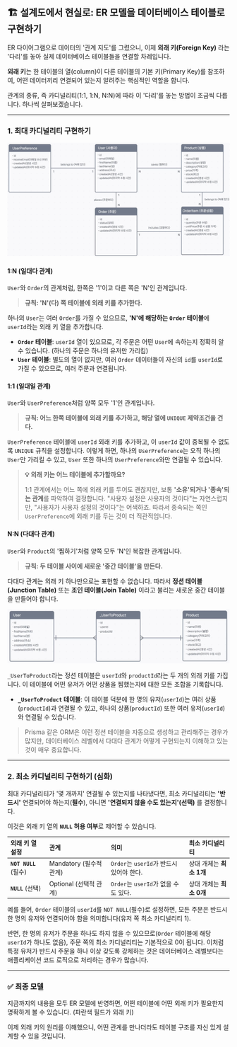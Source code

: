 ## 🏗️ 설계도에서 현실로: ER 모델을 데이터베이스 테이블로 구현하기

ER 다이어그램으로 데이터의 '관계 지도'를 그렸으니, 이제 **외래 키(Foreign Key)** 라는 '다리'를 놓아 실제 데이터베이스 테이블들을 연결할 차례입니다.

**외래 키**는 한 테이블의 열(column)이 다른 테이블의 기본 키(Primary Key)를 참조하여, 어떤 데이터끼리 연결되어 있는지 알려주는 핵심적인 역할을 합니다.

관계의 종류, 즉 카디널리티(1:1, 1:N, N:N)에 따라 이 '다리'를 놓는 방법이 조금씩 다릅니다. 하나씩 살펴보겠습니다.

---

### 1. 최대 카디널리티 구현하기

![Cardinality-1-to-1](../image/Cardinality-1-to-1.png)

#### **1:N (일대다 관계)**

`User`와 `Order`의 관계처럼, 한쪽은 '1'이고 다른 쪽은 'N'인 관계입니다.

> **규칙: 'N'(다) 쪽 테이블에 외래 키를 추가한다.**

하나의 `User`는 여러 `Order`를 가질 수 있으므로, **'N'에 해당하는 `Order` 테이블**에 `userId`라는 외래 키 열을 추가합니다.

- **`Order` 테이블**: `userId` 열이 있으므로, 각 주문은 어떤 `User`에 속하는지 정확히 알 수 있습니다. (하나의 주문은 하나의 유저만 가리킴)
- **`User` 테이블**: 별도의 열이 없지만, 여러 `Order` 데이터들이 자신의 `id`를 `userId`로 가질 수 있으므로, 여러 주문과 연결됩니다.

#### **1:1 (일대일 관계)**

`User`와 `UserPreference`처럼 양쪽 모두 '1'인 관계입니다.

> **규칙: 어느 한쪽 테이블에 외래 키를 추가하고, 해당 열에 `UNIQUE` 제약조건을 건다.**

`UserPreference` 테이블에 `userId` 외래 키를 추가하고, 이 `userId` 값이 중복될 수 없도록 `UNIQUE` 규칙을 설정합니다. 이렇게 하면, 하나의 `UserPreference`는 오직 하나의 `User`만 가리킬 수 있고, `User` 또한 하나의 `UserPreference`와만 연결될 수 있습니다.

> **💡 외래 키는 어느 테이블에 추가할까요?**
>
> 1:1 관계에서는 어느 쪽에 외래 키를 두어도 괜찮지만, 보통 **'소유'되거나 '종속'되는 관계**를 파악하여 결정합니다. "사용자 설정은 사용자의 것이다"는 자연스럽지만, "사용자가 사용자 설정의 것이다"는 어색하죠. 따라서 종속되는 쪽인 `UserPreference`에 외래 키를 두는 것이 더 직관적입니다.

#### **N:N (다대다 관계)**

`User`와 `Product`의 '찜하기'처럼 양쪽 모두 'N'인 복잡한 관계입니다.

> **규칙: 두 테이블 사이에 새로운 '중간 테이블'을 만든다.**

다대다 관계는 외래 키 하나만으로는 표현할 수 없습니다. 따라서 **정션 테이블(Junction Table)** 또는 **조인 테이블(Join Table)** 이라고 불리는 새로운 중간 테이블을 만들어야 합니다.

![Cardinality-M-N](../image/Cardinality-M-N.png)

`_UserToProduct`라는 정션 테이블은 `userId`와 `productId`라는 두 개의 외래 키를 가집니다. 이 테이블에 어떤 유저가 어떤 상품을 찜했는지에 대한 모든 조합을 기록합니다.

- **`_UserToProduct` 테이블**: 이 테이블 덕분에 한 명의 유저(`userId`)는 여러 상품(`productId`)과 연결될 수 있고, 하나의 상품(`productId`) 또한 여러 유저(`userId`)와 연결될 수 있습니다.

> Prisma 같은 ORM은 이런 정션 테이블을 자동으로 생성하고 관리해주는 경우가 많지만, 데이터베이스 레벨에서 다대다 관계가 어떻게 구현되는지 이해하고 있는 것이 매우 중요합니다.

---

### 2. 최소 카디널리티 구현하기 (심화)

최대 카디널리티가 '몇 개까지' 연결될 수 있는지를 나타냈다면, 최소 카디널리티는 **'반드시'** 연결되어야 하는지(**필수**), 아니면 **'연결되지 않을 수도 있는지'(선택)** 를 결정합니다.

이것은 외래 키 열의 **`NULL` 허용 여부**로 제어할 수 있습니다.

| 외래 키 열 설정       | 관계                    | 의미                                     | 최소 카디널리티          |
| :-------------------- | :---------------------- | :--------------------------------------- | :----------------------- |
| **`NOT NULL`** (필수) | Mandatory (필수적 관계) | `Order`는 `userId`가 반드시 있어야 한다. | 상대 개체는 **최소 1개** |
| **`NULL`** (선택)     | Optional (선택적 관계)  | `Order`는 `userId`가 없을 수도 있다.     | 상대 개체는 **최소 0개** |

예를 들어, `Order` 테이블의 `userId`를 `NOT NULL`(필수)로 설정하면, 모든 주문은 반드시 한 명의 유저와 연결되어야 함을 의미합니다(유저 쪽 최소 카디널리티 1).

반면, 한 명의 유저가 주문을 하나도 하지 않을 수 있으므로(`Order` 테이블에 해당 `userId`가 하나도 없음), 주문 쪽의 최소 카디널리티는 기본적으로 0이 됩니다. 이처럼 특정 유저가 반드시 주문을 하나 이상 갖도록 강제하는 것은 데이터베이스 레벨보다는 애플리케이션 코드 로직으로 처리하는 경우가 많습니다.

---

### ✅ 최종 모델

지금까지의 내용을 모두 ER 모델에 반영하면, 어떤 테이블에 어떤 외래 키가 필요한지 명확하게 볼 수 있습니다. (파란색 필드가 외래 키)

이제 외래 키의 원리를 이해했으니, 어떤 관계를 만나더라도 테이블 구조를 자신 있게 설계할 수 있을 것입니다.

